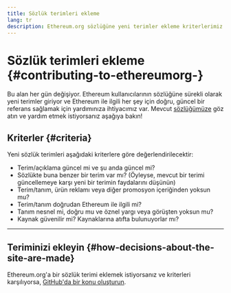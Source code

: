 ```yaml
---
title: Sözlük terimleri ekleme
lang: tr
description: Ethereum.org sözlüğüne yeni terimler ekleme kriterlerimiz
---
```


# Sözlük terimleri ekleme \{#contributing-to-ethereumorg-}

Bu alan her gün değişiyor. Ethereum kullanıcılarının sözlüğüne sürekli olarak yeni terimler giriyor ve Ethereum ile ilgili her şey için doğru, güncel bir referans sağlamak için yardımınıza ihtiyacımız var. Mevcut [sözlüğümüze](/glossary/) göz atın ve yardım etmek istiyorsanız aşağıya bakın!

## Kriterler \{#criteria}

Yeni sözlük terimleri aşağıdaki kriterlere göre değerlendirilecektir:

- Terim/açıklama güncel mi ve şu anda güncel mi?
- Sözlükte buna benzer bir terim var mı? (Öyleyse, mevcut bir terimi güncellemeye karşı yeni bir terimin faydalarını düşünün)
- Terim/tanım, ürün reklamı veya diğer promosyon içeriğinden yoksun mu?
- Terim/tanım doğrudan Ethereum ile ilgili mi?
- Tanım nesnel mi, doğru mu ve öznel yargı veya görüşten yoksun mu?
- Kaynak güvenilir mi? Kaynaklarına atıfta bulunuyorlar mı?

---

## Teriminizi ekleyin \{#how-decisions-about-the-site-are-made}

Ethereum.org'a bir sözlük terimi eklemek istiyorsanız ve kriterleri karşılıyorsa, [GitHub'da bir konu oluşturun](https://github.com/ethereum/ethereum-org-website/issues/new?assignees=&labels=feature+%3Asparkles%3A%2Ccontent+%3Afountain_pen%3A&template=suggest_glossary_term.yaml).
